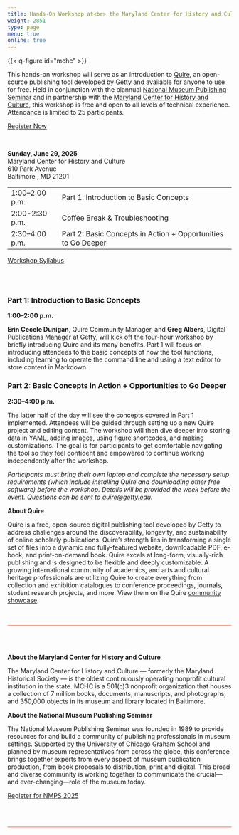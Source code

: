 ```yaml
---
title: Hands-On Workshop at<br> the Maryland Center for History and Culture
weight: 2851
type: page
menu: true
online: true
---
```


{{< q-figure id="mchc" >}}

This hands-on workshop will serve as an introduction to [Quire](https://quire.getty.edu), an open-source publishing tool developed by [Getty](https://www.getty.edu/) and available for anyone to use for free. Held in conjunction with the biannual [National Museum Publishing Seminar](https://graham.uchicago.edu/program/national-museum-publishing-seminar/) and in partnership with the [Maryland Center for History and Culture](https://www.mdhistory.org/), this workshop is free and open to all levels of technical experience. Attendance is limited to 25 participants.

<div class="action-button paired-button">

[Register Now](https://forms.gle/xm4sy9gFKpyw1Z9Q8)

</div>

<br />

**Sunday, June 29, 2025**<br />
Maryland Center for History and Culture <br />
610 Park Avenue<br />
Baltimore , MD 21201<br />

<div class="headless-table">

| | |
| --- | --- |
| 1:00–2:00 p.m. | Part 1: Introduction to Basic Concepts |
| 2:00-2:30 p.m.| Coffee Break & Troubleshooting |
| 2:30–4:00 p.m. | Part 2: Basic Concepts in Action + Opportunities to Go Deeper|

</div>

<div class="action-button paired-button">

[Workshop Syllabus](/resources/workshop/)

</div>

<br>
<br>

### Part 1: Introduction to Basic Concepts

**1:00–2:00 p.m.** 

**Erin Cecele Dunigan**, Quire Community Manager, and **Greg Albers**, Digital Publications Manager at Getty, will kick off the four-hour workshop by briefly introducing Quire and its many benefits. Part 1 will focus on introducing attendees to the basic concepts of how the tool functions, including learning to operate the command line and using a text editor to store content in Markdown.

### Part 2: Basic Concepts in Action + Opportunities to Go Deeper

**2:30–4:00 p.m.** 

The latter half of the day will see the concepts covered in Part 1 implemented. Attendees will be guided through setting up a new Quire project and editing content. The workshop will then dive deeper into storing data in YAML, adding images, using figure shortcodes, and making customizations. The goal is for participants to get comfortable navigating the tool so they feel confident and empowered to continue working independently after the workshop.

*Participants must bring their own laptop and complete the necessary setup requirements (which include installing Quire and downloading other free software) before the workshop. Details will be provided the week before the event. Questions can be sent to [quire@getty.edu](mailto:quire@getty.edu).*

**About Quire** 

Quire is a free, open-source digital publishing tool developed by Getty to address challenges around the discoverability, longevity, and sustainability of online scholarly publications. Quire’s strength lies in transforming a single set of files into a dynamic and fully-featured website, downloadable PDF, e-book, and print-on-demand book. Quire excels at long-form, visually-rich publishing and is designed to be flexible and deeply customizable. A growing international community of academics, and arts and cultural heritage professionals are utilizing Quire to create everything from collection and exhibition catalogues to conference proceedings, journals, student research projects, and more. View them on the Quire [community showcase](/community/community-showcase). 

<div class="mcn-event-listing">

**About the Maryland Center for History and Culture**

The Maryland Center for History and Culture — formerly the Maryland Historical Society — is the oldest continuously operating nonprofit cultural institution in the state. MCHC is a 501(c)3 nonprofit organization that houses a collection of 7 million books, documents, manuscripts, and photographs, and 350,000 objects in its museum and library located in Baltimore.

**About the National Museum Publishing Seminar**

The National Museum Publishing Seminar was founded in 1989 to provide resources for and build a community of publishing professionals in museum settings. Supported by the University of Chicago Graham School and planned by museum representatives from across the globe, this conference brings together experts from every aspect of museum publication production, from book proposals to distribution, print and digital. This broad and diverse community is working together to communicate the crucial—and ever-changing—role of the museum today. 

<div class="action-button paired-button">

[Register for NMPS 2025](https://graham.uchicago.edu/program/national-museum-publishing-seminar/)

</div>


</div>


<style>
.headless-table thead {
  display: none;
}
.mcn-event-listing {
  margin: 3rem 0;
  padding: 3rem 0;
  border-bottom: 1px solid #f04e23;
  border-top: 1px solid #f04e23;
}
.partner-logos {
  border-bottom-width: 0px !important;
  margin-top: 6rem !important;
}
#community-mcn-ku-event .quire-page__content .container .content { 
  margin-top: 0; 
}
</style>